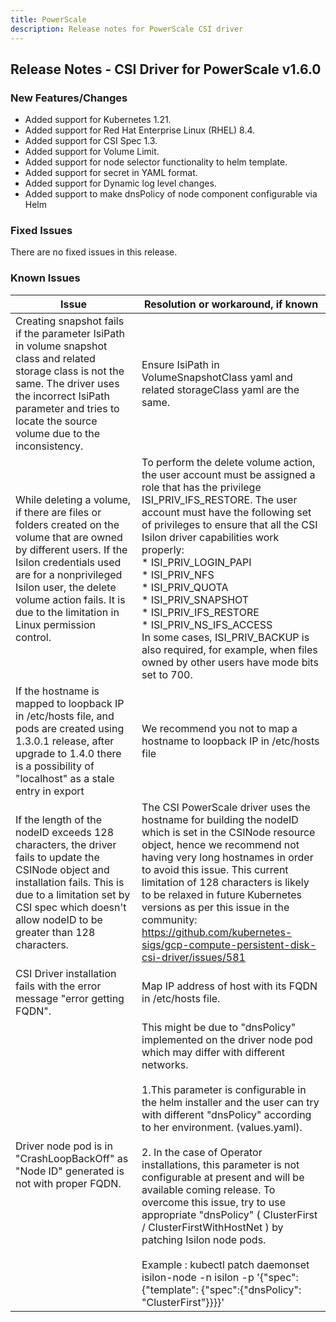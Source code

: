 ```yaml
---
title: PowerScale
description: Release notes for PowerScale CSI driver
---
```


## Release Notes - CSI Driver for PowerScale v1.6.0

### New Features/Changes
- Added support for Kubernetes 1.21.
- Added support for Red Hat Enterprise Linux (RHEL) 8.4.
- Added support for CSI Spec 1.3.
- Added support for Volume Limit.
- Added support for node selector functionality to helm template.
- Added support for secret in YAML format.
- Added support for Dynamic log level changes.
- Added support to make dnsPolicy of node component configurable via Helm

### Fixed Issues

There are no fixed issues in this release.

### Known Issues
| Issue                                                        | Resolution or workaround, if known                           |
| ------------------------------------------------------------ | ------------------------------------------------------------ |
| Creating snapshot fails if the parameter IsiPath in volume snapshot class and related storage class is not the same. The driver uses the incorrect IsiPath parameter and tries to locate the source volume due to the inconsistency. | Ensure IsiPath in VolumeSnapshotClass yaml and related storageClass yaml are the same. |
| While deleting a volume, if there are files or folders created on the volume that are owned by different users. If the Isilon credentials used are for a nonprivileged Isilon user, the delete volume action fails. It is due to the limitation in Linux permission control. | To perform the delete volume action, the user account must be assigned a role that has the privilege ISI_PRIV_IFS_RESTORE. The user account must have the following set of privileges to ensure that all the CSI Isilon driver capabilities work properly:<br> * ISI_PRIV_LOGIN_PAPI<br> * ISI_PRIV_NFS<br> * ISI_PRIV_QUOTA<br> * ISI_PRIV_SNAPSHOT<br> * ISI_PRIV_IFS_RESTORE<br> * ISI_PRIV_NS_IFS_ACCESS<br> In some cases, ISI_PRIV_BACKUP is also required, for example, when files owned by other users have mode bits set to 700. |
| If the hostname is mapped to loopback IP in /etc/hosts file, and pods are created using 1.3.0.1 release, after upgrade to 1.4.0 there is a possibility of "localhost" as a stale entry in export | We recommend you not to map a hostname to loopback IP in /etc/hosts file |
| If the length of the nodeID exceeds 128 characters, the driver fails to update the CSINode object and installation fails. This is due to a limitation set by CSI spec which doesn't allow nodeID to be greater than 128 characters. | The CSI PowerScale driver uses the hostname for building the nodeID which is set in the CSINode resource object, hence we recommend not having very long hostnames in order to avoid this issue. This current limitation of 128 characters is likely to be relaxed in future Kubernetes versions as per this issue in the community: https://github.com/kubernetes-sigs/gcp-compute-persistent-disk-csi-driver/issues/581 |
| CSI Driver installation fails with the error message "error getting FQDN". | Map IP address of host with its FQDN in /etc/hosts file.     |
| Driver node pod is in "CrashLoopBackOff" as "Node ID" generated is not with proper FQDN. | This might be due to "dnsPolicy" implemented on the driver node pod which may differ with different networks.                                                                                                                                  <br><br> 1.This parameter is configurable in the helm installer and the user can try with different "dnsPolicy" according to her environment.  (values.yaml).                                                                                               <br><br> 2. In the case of Operator installations, this parameter is not configurable at present and will be available coming release. To overcome this issue, try to use appropriate "dnsPolicy" ( ClusterFirst / ClusterFirstWithHostNet ) by patching Isilon node pods.                                       <br><br> Example : kubectl patch daemonset isilon-node -n isilon -p '{"spec": {"template": {"spec":{"dnsPolicy": "ClusterFirst"}}}}' |
